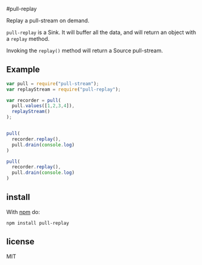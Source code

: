#pull-replay

Replay a pull-stream on demand.

`pull-replay` is a Sink. It will buffer all the data, and will return an object with a `replay` method.

Invoking the `replay()` method will return a Source pull-stream.

## Example

```js
var pull = require("pull-stream");
var replayStream = require("pull-replay");

var recorder = pull(
  pull.values([1,2,3,4]),
  replayStream()
);


pull(
  recorder.replay(),
  pull.drain(console.log)
)

pull(
  recorder.replay(),
  pull.drain(console.log)
)
```

## install

With [npm](https://npmjs.org) do:

```
npm install pull-replay
```

## license

MIT